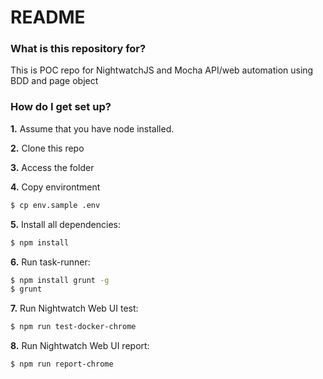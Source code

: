 # README #

### What is this repository for? ###

This is POC repo for NightwatchJS and Mocha API/web automation using BDD and page object

### How do I get set up? ###

**1.** Assume that you have node installed.

**2.** Clone this repo

**3.** Access the folder

**4.** Copy environtment
```sh
$ cp env.sample .env
```

**5.** Install all dependencies:
```sh
$ npm install
```

**6.** Run task-runner:
```sh
$ npm install grunt -g
$ grunt
```

**7.** Run Nightwatch Web UI test:
```sh
$ npm run test-docker-chrome
```

**8.** Run Nightwatch Web UI report:
```sh
$ npm run report-chrome
```
